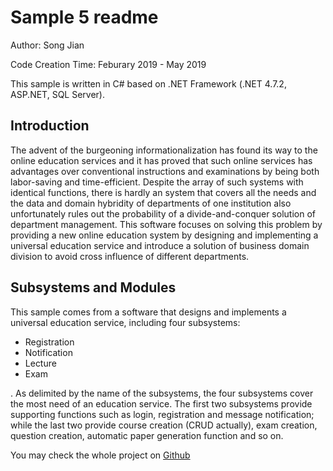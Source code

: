 # Sample 5 readme

Author: Song Jian

Code Creation Time: Feburary 2019 - May 2019

This sample is written in C# based on .NET Framework (.NET 4.7.2, ASP.NET, SQL Server).

## Introduction

The advent of the burgeoning informationalization has found its way to the online education services and it has proved that such online services has advantages over conventional instructions and examinations by being both labor-saving and time-efficient. Despite the array of such systems with identical functions, there is hardly an system that covers all the needs and the data and domain hybridity of departments of one institution also unfortunately rules out the probability of a divide-and-conquer solution of department management. This software focuses on solving this problem by providing a new online education system by designing and implementing a universal education service and introduce a solution of business domain division to avoid cross influence of different departments.

## Subsystems and Modules

This sample comes from a software that designs and implements a universal education service, including four subsystems:

- Registration
- Notification
- Lecture
- Exam

. As delimited by the name of the subsystems, the four subsystems cover the most need of an education service. The first two subsystems provide supporting functions such as login, registration and message notification; while the last two provide course creation (CRUD actually), exam creation, question creation, automatic paper generation function and so on.

You may check the whole project on [Github](https://github.com/AaronSong321/UniversalEducationService)
